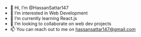 - 👋 Hi, I’m @HassanSattar147
- 👀 I’m interested in Web Development
- 🌱 I’m currently learning React.js
- 💞️ I’m looking to collaborate on web dev projects
- 📫 You can reach out to me on hassansattar147@gmail.com

<!---
HassanSattar147/HassanSattar147 is a ✨ special ✨ repository because its `README.md` (this file) appears on your GitHub profile.
You can click the Preview link to take a look at your changes.
--->
